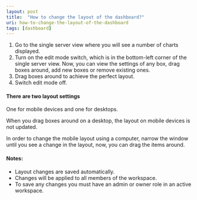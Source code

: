 ```yaml
---
layout: post
title:  "How to change the layout of the dashboard?"
uri: how-to-change-the-layout-of-the-dashboard
tags: [dashboard]
---
```


<ol>
    <li>
        Go to the single server view where you will see a number of charts displayed.
    </li>
    <li>
        Turn on the edit mode switch, which is in the bottom-left corner of the single server view. Now, you can view
        the settings of any box, drag boxes around, add new boxes or remove existing ones.
    </li>
    <li>
        Drag boxes around to achieve the perfect layout.
    </li>
    <li>
        Switch edit mode off.
    </li>
</ol>
<!--more-->

<!-- todo video -->

<h4>There are two layout settings</h4>
<p>
    One for mobile devices and one for desktops.
</p>
<p>
    When you drag boxes around on a desktop, the layout on mobile devices is not updated.
</p>
<p>
    In order to change the mobile layout using a computer, narrow the window until you see a change in the layout, now,
    you can drag the items around.
</p>

<h4>Notes:</h4>
<ul>
    <li>Layout changes are saved automatically.</li>
    <li>Changes will be applied to all members of the workspace.</li>
    <li>To save any changes you must have an admin or owner role in an active workspace.</li>
</ul>